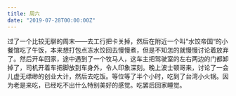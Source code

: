 ```yaml
---
title: 周六
date: "2019-07-28T00:00:00Z"
---
```


过了一个比较无聊的周末——去工行把卡关掉，然后在附近一个叫“水饺帝国“的小餐馆吃了午饭，本来想打包点冻水饺回去慢慢煮，但是不知怎的就慢慢讨论着放弃了。然后开车回家，途中遇到了一个牧马人，这车主把驾驶室的左右两边的门都卸掉了，司机开着车把脚放到车身外，令人印象深刻。晚上波士顿哥来，讨论了一会儿虚无缥缈的创业大计，然后去吃饭。等位等了半个小时，吃到了台湾小火锅。因为老是来吃，已经吃不出什么特别美好的感觉。吃罢后回家睡觉。
